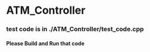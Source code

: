# ATM_Controller

### test code is in ./ATM_Controller/test_code.cpp
#### Please Build and Run that code

